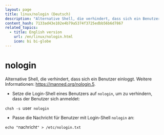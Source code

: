 ```yaml
---
layout: page
title: linux/nologin (Deutsch)
description: "Alternative Shell, die verhindert, dass sich ein Benutzer einloggt."
content_hash: 7133ad43e102e4b79a5374f3725edbb56b6d7867
related_topics:
  - title: English version
    url: /en/linux/nologin.html
    icon: bi bi-globe
---
```

# nologin

Alternative Shell, die verhindert, dass sich ein Benutzer einloggt.
Weitere Informationen: <https://manned.org/nologin.5>.

- Setze die Login-Shell eines Benutzers auf `nologin`, um zu verhindern, dass der Benutzer sich anmeldet:

`chsh -s `<span class="tldr-var badge badge-pill bg-dark-lm bg-white-dm text-white-lm text-dark-dm font-weight-bold">user</span>` nologin`

- Passe die Nachricht für Benutzer mit Login-Shell `nologin` an:

`echo "`<span class="tldr-var badge badge-pill bg-dark-lm bg-white-dm text-white-lm text-dark-dm font-weight-bold">nachricht</span>`" > /etc/nologin.txt`

